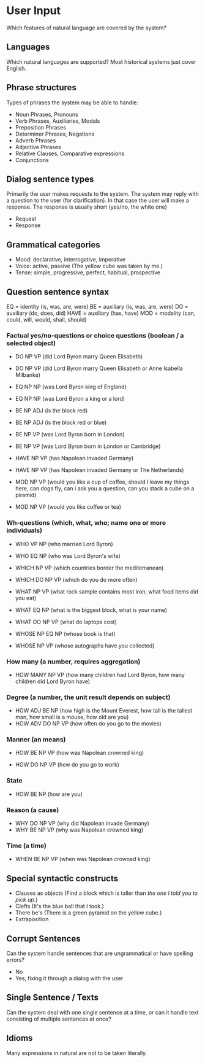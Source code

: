 # User Input

Which features of natural language are covered by the system?

## Languages

Which natural languages are supported? Most historical systems just cover English.

## Phrase structures

Types of phrases the system may be able to handle:

* Noun Phrases, Pronouns
* Verb Phrases, Auxiliaries, Modals
* Preposition Phrases
* Determiner Phrases, Negations
* Adverb Phrases
* Adjective Phrases
* Relative Clauses, Comparative expressions
* Conjunctions

## Dialog sentence types

Primarily the user makes requests to the system. The system may reply with a question to the user (for clarification). In that case the user will make a response. The response is usually short (yes/no, the white one)

* Request
* Response

## Grammatical categories

* Mood: declarative, interrogative, imperative
* Voice: active, passive (The yellow cube was taken by me.)
* Tense: simple, progressive, perfect, habitual, prospective

## Question sentence syntax

EQ = identity (is, was, are, were)
BE = auxiliary (is, was, are, were)
DO = auxiliary (do, does, did)
HAVE = auxiliary (has, have)
MOD = modality (can, could, will, would, shall, should)

### Factual yes/no-questions or choice questions (boolean / a selected object)

* DO NP VP (did Lord Byron marry Queen Elisabeth)
* DO NP VP (did Lord Byron marry Queen Elisabeth or Anne Isabella Milbanke)

* EQ NP NP (was Lord Byron king of England)
* EQ NP NP (was Lord Byron a king or a lord)

* BE NP ADJ (is the block red)
* BE NP ADJ (is the block red or blue)

* BE NP VP (was Lord Byron born in London)
* BE NP VP (was Lord Byron born in London or Cambridge)

* HAVE NP VP (has Napolean invaded Germany)
* HAVE NP VP (has Napolean invaded Germany or The Netherlands)

* MOD NP VP (would you like a cup of coffee, should I leave my things here, can dogs fly, can i ask you a question, can you stack a cube on a piramid)
* MOD NP VP (would you like coffee or tea)

### Wh-questions (which, what, who; name one or more individuals)

* WHO VP NP (who married Lord Byron)
* WHO EQ NP (who was Lord Byron's wife)

* WHICH NP VP (which countries border the mediterranean)
* WHICH DO NP VP (which do you do more often)

* WHAT NP VP (what rock sample contains most iron, what food items did you eat)
* WHAT EQ NP (what is the biggest block, what is your name)
* WHAT DO NP VP (what do laptops cost)

* WHOSE NP EQ NP (whose book is that)
* WHOSE NP VP (whose autographs have you collected)

###  How many (a number, requires aggregation)

* HOW MANY NP VP (how many children had Lord Byron, how many children did Lord Byron have)

### Degree (a number, the unit result depends on subject)

* HOW ADJ BE NP (how high is the Mount Everest, how tall is the tallest man, how small is a mouse, how old are you)
* HOW ADV DO NP VP (how often do you go to the movies)

### Manner (an means)

* HOW BE NP VP (how was Napolean crowned king)

* HOW DO NP VP (how do you go to work)

### State

* HOW BE NP (how are you)

### Reason (a cause)

* WHY DO NP VP (why did Napolean invade Germany)
* WHY BE NP VP (why was Napolean crowned king)

### Time (a time)

* WHEN BE NP VP (when was Napolean crowned king)

## Special syntactic constructs

* Clauses as objects (Find a block which is taller than _the one I told you to pick up_.)
* Clefts (It's the blue ball that I took.)
* There be's (There is a green pyramid on the yellow cube.)
* Extraposition

## Corrupt Sentences

Can the system handle sentences that are ungrammatical or have spelling errors?

* No
* Yes, fixing it through a dialog with the user

## Single Sentence / Texts

Can the system deal with one single sentence at a time, or can it handle text consisting of multiple sentences at once?

## Idioms

Many expressions in natural are not to be taken literally.
